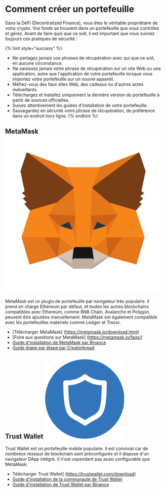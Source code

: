 # Comment créer un portefeuille

Dans la DeFi (Decentralized Finance), vous êtes le véritable propriétaire de votre crypto. Vos fonds se trouvent dans un portefeuille que vous contrôlez et gérez. Avant de faire quoi que ce soit, il est important que vous suiviez toujours ces pratiques de sécurité :

{% hint style="success" %}
* Ne partagez jamais vos phrases de récupération avec qui que ce soit, en aucune circonstance.
* Ne saisissez jamais votre phrase de récupération sur un site Web ou une application, autre que l'application de votre portefeuille lorsque vous importez votre portefeuille sur un nouvel appareil.
* Méfiez-vous des faux sites Web, des cadeaux ou d'autres actes malveillants.
* Téléchargez et installez uniquement la dernière version du portefeuille à partir de sources officielles.
* Suivez attentivement les guides d'installation de votre portefeuille.
* Sauvegardez en sécurité votre phrase de récupération, de préférence dans un endroit hors ligne.
{% endhint %}

## MetaMask <img src="../.gitbook/assets/MetaMask_Fox.png" alt="" data-size="line">

MetaMask est un plugin de portefeuille par navigateur très populaire. Il prend en charge Ethereum par défaut, et toutes les autres blockchains compatibles avec Ethereum, comme BNB Chain, Avalanche et Polygon, peuvent être ajoutées manuellement. MetaMask est également compatible avec les portefeuilles matériels comme Ledger et Trezor.

* [Télécharger MetaMask] (https://metamask.io/download.html)
* [Foire aux questions sur MetaMask] (https://metamask.io/faqs/)
* [Guide d'installation de MetaMask par Binance](https://academy.binance.com/en/articles/connecting-metamask-to-binance-smart-chain)
* [Guide étape par étape par Creatorbread](https://www.creatorbread.com/blog/how-to-set-up-a-metamask-wallet-step-by-step-guide)

## Trust Wallet <img src="../.gitbook/assets/TWT (1).png" alt="" data-size="line">

Trust Wallet est un portefeuille mobile populaire. Il est convivial car de nombreux réseaux de blockchain sont préconfigurés et il dispose d'un navigateur DApp intégré. Il n'est cependant pas aussi configurable que MetaMask.

* Télécharger Trust Wallet] (https://trustwallet.com/download)
* [Guide d'installation de la communauté de Trust Wallet](https://community.trustwallet.com/t/how-to-create-a-multi-coin-wallet/41)
* [Guide d'installation de Trust Wallet par Binance](https://www.binance.com/en/blog/ecosystem/how-to-set-up-and-use-trust-wallet-for-bnb-smart-chain-421499824684901157)
